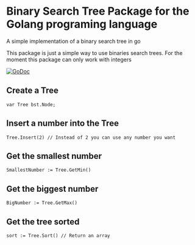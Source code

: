 # Binary Search Tree Package for the Golang programing language
A simple implementation of a binary search tree in go

This package is just a simple way to use binaries search trees. For the moment this package can only work with integers 

[![GoDoc](https://godoc.org/github.com/richardjimenezyolo/bst?status.svg)](https://godoc.org/github.com/richardjimenezyolo/bst)

## Create a Tree
```golang
var Tree bst.Node;
```

## Insert a number into the Tree
```golang
Tree.Insert(2) // Instead of 2 you can use any number you want
```

## Get the smallest number
```golang
SmallestNumber := Tree.GetMin()
```

## Get the biggest number
```golang
BigNumber := Tree.GetMax()
```

## Get the tree sorted
```golang
sort := Tree.Sort() // Return an array
```
